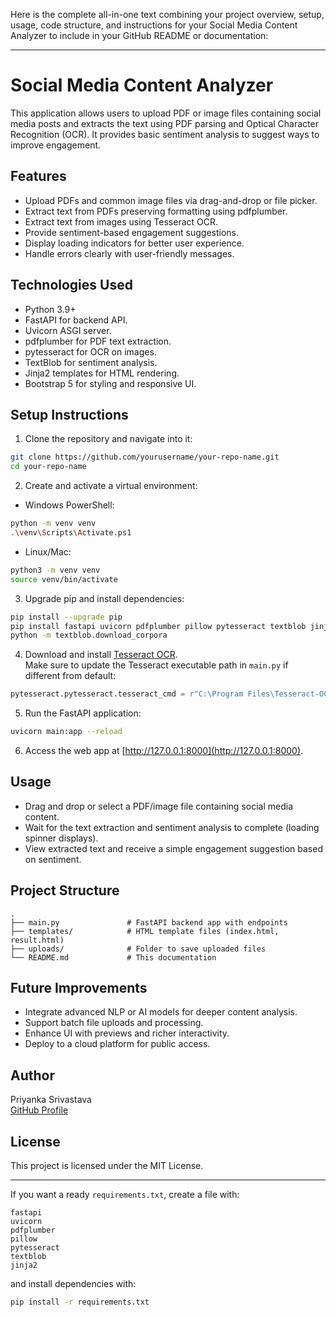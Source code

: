 Here is the complete all-in-one text combining your project overview, setup, usage, code structure, and instructions for your Social Media Content Analyzer to include in your GitHub README or documentation:

***

# Social Media Content Analyzer

This application allows users to upload PDF or image files containing social media posts and extracts the text using PDF parsing and Optical Character Recognition (OCR). It provides basic sentiment analysis to suggest ways to improve engagement.

## Features

- Upload PDFs and common image files via drag-and-drop or file picker.
- Extract text from PDFs preserving formatting using pdfplumber.
- Extract text from images using Tesseract OCR.
- Provide sentiment-based engagement suggestions.
- Display loading indicators for better user experience.
- Handle errors clearly with user-friendly messages.

## Technologies Used

- Python 3.9+
- FastAPI for backend API.
- Uvicorn ASGI server.
- pdfplumber for PDF text extraction.
- pytesseract for OCR on images.
- TextBlob for sentiment analysis.
- Jinja2 templates for HTML rendering.
- Bootstrap 5 for styling and responsive UI.

## Setup Instructions

1. Clone the repository and navigate into it:

```bash
git clone https://github.com/yourusername/your-repo-name.git
cd your-repo-name
```

2. Create and activate a virtual environment:

- Windows PowerShell:

```bash
python -m venv venv
.\venv\Scripts\Activate.ps1
```

- Linux/Mac:

```bash
python3 -m venv venv
source venv/bin/activate
```

3. Upgrade pip and install dependencies:

```bash
pip install --upgrade pip
pip install fastapi uvicorn pdfplumber pillow pytesseract textblob jinja2
python -m textblob.download_corpora
```

4. Download and install [Tesseract OCR](https://github.com/tesseract-ocr/tesseract).  
Make sure to update the Tesseract executable path in `main.py` if different from default:

```python
pytesseract.pytesseract.tesseract_cmd = r"C:\Program Files\Tesseract-OCR\tesseract.exe"
```

5. Run the FastAPI application:

```bash
uvicorn main:app --reload
```

6. Access the web app at [http://127.0.0.1:8000](http://127.0.0.1:8000).

## Usage

- Drag and drop or select a PDF/image file containing social media content.
- Wait for the text extraction and sentiment analysis to complete (loading spinner displays).
- View extracted text and receive a simple engagement suggestion based on sentiment.

## Project Structure

```
.
├── main.py               # FastAPI backend app with endpoints
├── templates/            # HTML template files (index.html, result.html)
├── uploads/              # Folder to save uploaded files
└── README.md             # This documentation
```

## Future Improvements

- Integrate advanced NLP or AI models for deeper content analysis.
- Support batch file uploads and processing.
- Enhance UI with previews and richer interactivity.
- Deploy to a cloud platform for public access.

## Author

Priyanka Srivastava  
[GitHub Profile](https://github.com/priyankacr7)

## License

This project is licensed under the MIT License.

***

If you want a ready `requirements.txt`, create a file with:

```
fastapi
uvicorn
pdfplumber
pillow
pytesseract
textblob
jinja2
```

and install dependencies with:

```bash
pip install -r requirements.txt
```

